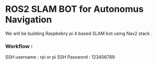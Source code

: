 # ROS2 SLAM BOT for Autonomus Navigation
We will be building Raspbebry pi 4 based SLAM bot using Nav2 stack .

### Workflow :
SSH username : rpi or pi
SSH Password : 123456789

